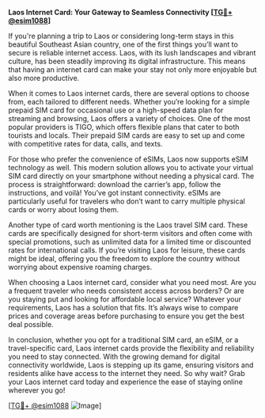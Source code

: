**Laos Internet Card: Your Gateway to Seamless Connectivity [[TG💪+ @esim1088](https://t.me/s/esim1088)]**

If you're planning a trip to Laos or considering long-term stays in this beautiful Southeast Asian country, one of the first things you’ll want to secure is reliable internet access. Laos, with its lush landscapes and vibrant culture, has been steadily improving its digital infrastructure. This means that having an internet card can make your stay not only more enjoyable but also more productive.

When it comes to Laos internet cards, there are several options to choose from, each tailored to different needs. Whether you’re looking for a simple prepaid SIM card for occasional use or a high-speed data plan for streaming and browsing, Laos offers a variety of choices. One of the most popular providers is TIGO, which offers flexible plans that cater to both tourists and locals. Their prepaid SIM cards are easy to set up and come with competitive rates for data, calls, and texts.

For those who prefer the convenience of eSIMs, Laos now supports eSIM technology as well. This modern solution allows you to activate your virtual SIM card directly on your smartphone without needing a physical card. The process is straightforward: download the carrier’s app, follow the instructions, and voilà! You’ve got instant connectivity. eSIMs are particularly useful for travelers who don’t want to carry multiple physical cards or worry about losing them.

Another type of card worth mentioning is the Laos travel SIM card. These cards are specifically designed for short-term visitors and often come with special promotions, such as unlimited data for a limited time or discounted rates for international calls. If you’re visiting Laos for leisure, these cards might be ideal, offering you the freedom to explore the country without worrying about expensive roaming charges.

When choosing a Laos internet card, consider what you need most. Are you a frequent traveler who needs consistent access across borders? Or are you staying put and looking for affordable local service? Whatever your requirements, Laos has a solution that fits. It’s always wise to compare prices and coverage areas before purchasing to ensure you get the best deal possible.

In conclusion, whether you opt for a traditional SIM card, an eSIM, or a travel-specific card, Laos internet cards provide the flexibility and reliability you need to stay connected. With the growing demand for digital connectivity worldwide, Laos is stepping up its game, ensuring visitors and residents alike have access to the internet they need. So why wait? Grab your Laos internet card today and experience the ease of staying online wherever you go!

[[TG💪+ @esim1088](https://t.me/s/esim1088) ![Image](https://i.postimg.cc/Y0z9fWf4/image.png)]
